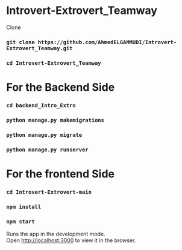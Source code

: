 # Introvert-Extrovert_Teamway

Clone
### `git clone https://github.com/AhmedELGAMMUDI/Introvert-Extrovert_Teamway.git`
### `cd Introvert-Extrovert_Teamway`

# For the Backend Side

### `cd backend_Intro_Extro`
### `python manage.py makemigrations`
### `python manage.py migrate`
### `python manage.py runserver`


# For the frontend Side

### `cd Introvert-Extrovert-main`
### `npm install`
### `npm start`

Runs the app in the development mode.\
Open [http://localhost:3000](http://localhost:3000) to view it in the browser.



